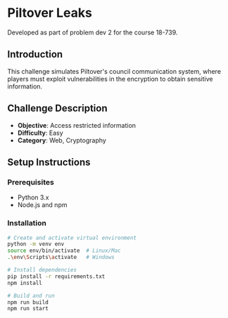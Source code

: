 # Piltover Leaks
Developed as part of problem dev 2 for the course 18-739.

## Introduction
This challenge simulates Piltover's council communication system, where players must exploit vulnerabilities in the encryption to obtain sensitive information.

## Challenge Description
- **Objective**: Access restricted information
- **Difficulty**: Easy
- **Category**: Web, Cryptography

## Setup Instructions

### Prerequisites
- Python 3.x
- Node.js and npm

### Installation
```bash
# Create and activate virtual environment
python -m venv env
source env/bin/activate  # Linux/Mac
.\env\Scripts\activate   # Windows

# Install dependencies
pip install -r requirements.txt
npm install

# Build and run
npm run build
npm run start
```